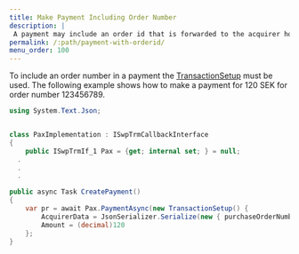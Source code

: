 ```yaml
---
title: Make Payment Including Order Number
description: |
 A payment may include an order id that is forwarded to the acquirer host.
permalink: /:path/payment-with-orderid/
menu_order: 100
---
```

To include an order number in a payment the [TransactionSetup][transactionsetup] must be used. The following example shows how to make a payment for 120 SEK for order number 123456789.

```c#
using System.Text.Json;


class PaxImplementation : ISwpTrmCallbackInterface
{
    public ISwpTrmIf_1 Pax = {get; internal set; } = null;
  .
  .
  .

public async Task CreatePayment()
{
    var pr = await Pax.PaymentAsync(new TransactionSetup() {
        AcquirerData = JsonSerializer.Serialize(new { purchaseOrderNumber = "123456789"}),
        Amount = (decimal)120
    };
}
```

[transactionsetup]: /pax-terminal/NET/includes/transactionsetup
